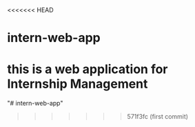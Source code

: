 <<<<<<< HEAD
# intern-web-app
this is a web application  for Internship Management
=======
"# intern-web-app" 
>>>>>>> 571f3fc (first commit)
